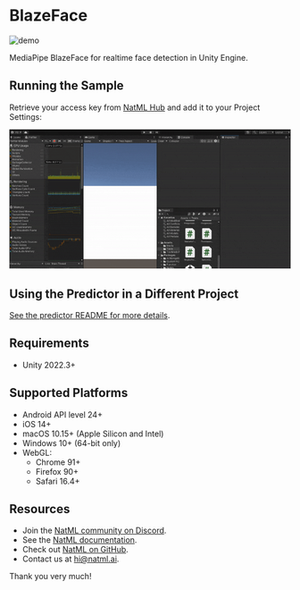 # BlazeFace

![demo](demo.gif)

MediaPipe BlazeFace for realtime face detection in Unity Engine.

## Running the Sample
Retrieve your access key from [NatML Hub](https://hub.natml.ai/profile) and add it to your Project Settings:

![project settings](https://github.com/natmlx/videokit/raw/main/Media/set-access-key.gif)

## Using the Predictor in a Different Project
[See the predictor README for more details](Packages/ai.natml.vision.blazeface/README.md).

## Requirements
- Unity 2022.3+

## Supported Platforms
- Android API level 24+
- iOS 14+
- macOS 10.15+ (Apple Silicon and Intel)
- Windows 10+ (64-bit only)
- WebGL:
    - Chrome 91+
    - Firefox 90+
    - Safari 16.4+

## Resources
- Join the [NatML community on Discord](https://hub.natml.ai/community).
- See the [NatML documentation](https://docs.natml.ai/unity).
- Check out [NatML on GitHub](https://github.com/natmlx).
- Contact us at [hi@natml.ai](mailto:hi@natml.ai).

Thank you very much!